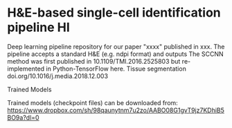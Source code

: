 # H&E-based single-cell identification pipeline HI
Deep learning pipeline repository for our paper "xxxx" published in xxx. The pipeline accepts a standard H&E (e.g. ndpi format) and outputs  The SCCNN method was first published in 10.1109/TMI.2016.2525803 but re-implemented in Python-TensorFlow here. Tissue segmentation doi.org/10.1016/j.media.2018.12.003

Trained Models

Trained models (checkpoint files) can be downloaded from: https://www.dropbox.com/sh/98qaunytnm7u2zo/AABO08G1gvT9jz7KDhiB5BO9a?dl=0
